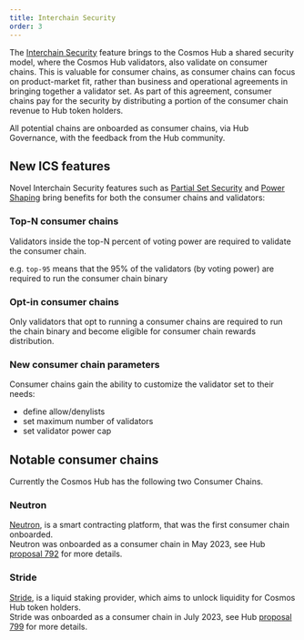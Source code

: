 ```yaml
---
title: Interchain Security
order: 3
---
```


The [Interchain Security](https://cosmos.github.io/interchain-security/) feature brings to the Cosmos Hub a shared security model, where the Cosmos Hub validators, also validate on consumer chains. This is valuable for consumer chains, as consumer chains can focus on product-market fit, rather than business and operational agreements in bringing together a validator set. As part of this agreement, consumer chains pay for the security by distributing a portion of the consumer chain revenue to Hub token holders.

All potential chains are onboarded as consumer chains, via Hub Governance, with the feedback from the Hub community.

## New ICS features

Novel Interchain Security features such as [Partial Set Security](https://cosmos.github.io/interchain-security/features/partial-set-security) and [Power Shaping](https://cosmos.github.io/interchain-security/features/power-shaping) bring benefits for both the consumer chains and validators:

### Top-N consumer chains
Validators inside the top-N percent of voting power are required to validate the consumer chain.

e.g. `top-95` means that the 95% of the validators (by voting power) are required to run the consumer chain binary

### Opt-in consumer chains
Only validators that opt to running a consumer chains are required to run the chain binary and become eligible for consumer chain rewards distribution.

### New consumer chain parameters

Consumer chains gain the ability to customize the validator set to their needs:
* define allow/denylists
* set maximum number of validators
* set validator power cap


## Notable consumer chains

Currently the Cosmos Hub has the following two Consumer Chains.

### Neutron

[Neutron](https://neutron.org/), is a smart contracting platform, that was the first consumer chain onboarded.  
Neutron was onboarded as a consumer chain in May 2023, see Hub [proposal 792](https://www.mintscan.io/cosmos/proposals/792) for more details.

### Stride

[Stride](https://www.stride.zone/), is a liquid staking provider, which aims to unlock liquidity for Cosmos Hub token holders.  
Stride was onboarded as a consumer chain in July 2023, see Hub [proposal 799](https://www.mintscan.io/cosmos/proposals/799) for more details.

